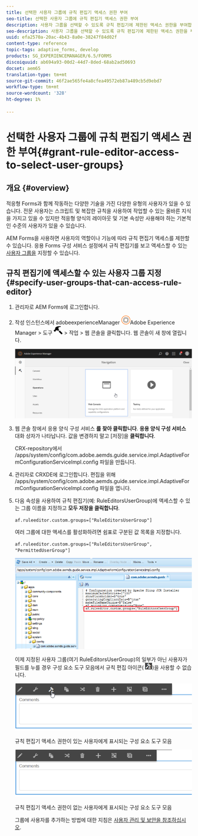 ```yaml
---
title: 선택한 사용자 그룹에 규칙 편집기 액세스 권한 부여
seo-title: 선택한 사용자 그룹에 규칙 편집기 액세스 권한 부여
description: 사용자 그룹을 선택할 수 있도록 규칙 편집기에 제한된 액세스 권한을 부여합니다.
seo-description: 사용자 그룹을 선택할 수 있도록 규칙 편집기에 제한된 액세스 권한을 부여합니다.
uuid: efa2570a-20ac-4b43-8a0e-38247f84d02f
content-type: reference
topic-tags: adaptive_forms, develop
products: SG_EXPERIENCEMANAGER/6.5/FORMS
discoiquuid: ab694a93-00d2-44d7-8ded-68ab2ad50693
docset: aem65
translation-type: tm+mt
source-git-commit: 46f2ae565fe4a8cfea49572eb87a489cb5d9ebd7
workflow-type: tm+mt
source-wordcount: '328'
ht-degree: 1%

---
```



# 선택한 사용자 그룹에 규칙 편집기 액세스 권한 부여{#grant-rule-editor-access-to-select-user-groups}

## 개요 {#overview}

적응형 Forms과 함께 작동하는 다양한 기술을 가진 다양한 유형의 사용자가 있을 수 있습니다. 전문 사용자는 스크립트 및 복잡한 규칙을 사용하여 작업할 수 있는 올바른 지식을 가지고 있을 수 있지만 적응형 양식의 레이아웃 및 기본 속성만 사용해야 하는 기본적인 수준의 사용자가 있을 수 있습니다.

AEM Forms을 사용하면 사용자의 역할이나 기능에 따라 규칙 편집기 액세스를 제한할 수 있습니다. 응용 Forms 구성 서비스 설정에서 규칙 편집기를 보고 액세스할 수 있는 [사용자 그룹을](/help/sites-administering/security.md) 지정할 수 있습니다.

## 규칙 편집기에 액세스할 수 있는 사용자 그룹 지정 {#specify-user-groups-that-can-access-rule-editor}

1. 관리자로 AEM Forms에 로그인합니다.
1. 작성 인스턴스에서 adobeexperienceManager ![](assets/adobeexperiencemanager.png)Adobe Experience Manager > 도구 ![망치](assets/hammer.png) > 작업 > 웹 콘솔을 클릭합니다. 웹 콘솔이 새 창에 열립니다.

   ![1-2](assets/1-2.png)

1. 웹 콘솔 창에서 응용 양식 구성 서비스 **를 찾아 클릭합니다**. **응용 양식 구성 서비스** 대화 상자가 나타납니다. 값을 변경하지 말고 [저장]을 **클릭합니다**.

   CRX-repository에서 /apps/system/config/com.adobe.aemds.guide.service.impl.AdaptiveFormConfigurationServiceImpl.config 파일을 만듭니다.

1. 관리자로 CRXDE에 로그인합니다. 편집을 위해 /apps/system/config/com.adobe.aemds.guide.service.impl.AdaptiveFormConfigurationServiceImpl.config 파일을 엽니다.
1. 다음 속성을 사용하여 규칙 편집기(예: RuleEditorsUserGroup)에 액세스할 수 있는 그룹 이름을 지정하고 **모두 저장을 클릭합니다**.

   `af.ruleeditor.custom.groups=["RuleEditorsUserGroup"]`

   여러 그룹에 대한 액세스를 활성화하려면 쉼표로 구분된 값 목록을 지정합니다.

   `af.ruleeditor.custom.groups=["RuleEditorsUserGroup", "PermittedUserGroup"]`

   ![사용자 만들기](assets/create_user_new.png)

   이제 지정된 사용자 그룹(여기 RuleEditorsUserGroup)의 일부가 아닌 사용자가 필드를 누를 경우 구성 요소 도구 모음에서 규칙 편집 아이콘( ![edit-rules1](assets/edit-rules1.png))을 사용할 수 없습니다.

   ![componentstoolbarwitter](assets/componentstoolbarwithre.png)

   규칙 편집기 액세스 권한이 있는 사용자에게 표시되는 구성 요소 도구 모음

   ![componentstoolbarwithout](assets/componentstoolbarwithoutre.png)

   규칙 편집기 액세스 권한이 없는 사용자에게 표시되는 구성 요소 도구 모음

   그룹에 사용자를 추가하는 방법에 대한 지침은 [사용자 관리 및 보안을 참조하십시오](/help/sites-administering/security.md).

